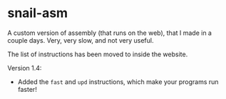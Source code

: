 # snail-asm
A custom version of assembly (that runs on the web), that I made in a couple days. Very, very slow, and not very useful.

The list of instructions has been moved to inside the website.

Version 1.4:
 * Added the `fast` and `upd` instructions, which make your programs run faster!
